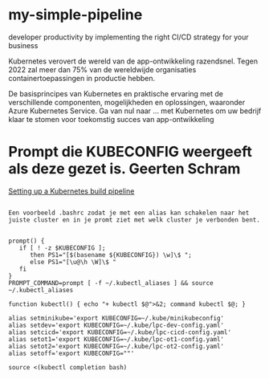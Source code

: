 # my-simple-pipeline
developer productivity by implementing the right CI/CD strategy for your business

Kubernetes verovert de wereld van de app-ontwikkeling razendsnel. Tegen 2022 zal meer dan 75% van de wereldwijde organisaties containertoepassingen in productie hebben.

De basisprincipes van Kubernetes en praktische ervaring met de verschillende componenten, mogelijkheden en oplossingen, waaronder Azure Kubernetes Service. 
Ga van nul naar ... met Kubernetes om uw bedrijf klaar te stomen voor toekomstig succes van app-ontwikkeling


# Prompt die KUBECONFIG weergeeft als deze gezet is.  Geerten Schram

[Setting up a Kubernetes build pipeline](https://www.youtube.com/watch?v=5irsAdKoEBU&list=PLLasX02E8BPCrIhFrc_ZiINhbRkYMKdPT&index=6)


````

Een voorbeeld .bashrc zodat je met een alias kan schakelen naar het juiste cluster en in je promt ziet met welk cluster je verbonden bent.


prompt() {
   if [ ! -z $KUBECONFIG ]; 
      then PS1="[$(basename ${KUBECONFIG}) \w]\$ ";
      else PS1="[\u@\h \W]\$ "
   fi 
}
PROMPT_COMMAND=prompt [ -f ~/.kubectl_aliases ] && source ~/.kubectl_aliases

function kubectl() { echo "+ kubectl $@">&2; command kubectl $@; }

alias setminikube='export KUBECONFIG=~/.kube/minikubeconfig'
alias setdev='export KUBECONFIG=~/.kube/lpc-dev-config.yaml'
alias setcicd='export KUBECONFIG=~/.kube/lpc-cicd-config.yaml'
alias setot1='export KUBECONFIG=~/.kube/lpc-ot1-config.yaml'
alias setot2='export KUBECONFIG=~/.kube/lpc-ot2-config.yaml'
alias setoff='export KUBECONFIG=""'

source <(kubectl completion bash)
````

